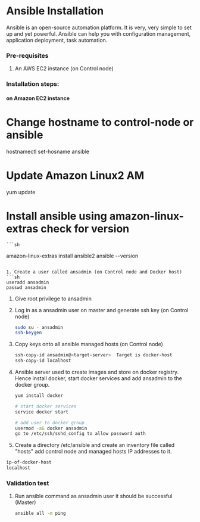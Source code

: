 # Ansible Installation

Ansible is an open-source automation platform. It is very, very simple to set up and yet powerful. Ansible can help you with configuration management, application deployment, task automation.

### Pre-requisites

1. An AWS EC2 instance (on Control node)

### Installation steps:
#### on Amazon EC2 instance

# Change hostname to control-node or ansible
hostnamectl set-hosname ansible

# Update Amazon Linux2 AM
   yum update

# Install ansible using amazon-linux-extras check for version
    ```sh
   amazon-linux-extras install ansible2
   ansible --version
   ```
   
1. Create a user called ansadmin (on Control node and Docker host)  
   ```sh
   useradd ansadmin
   passwd ansadmin
   ```
1. Give root privilege to ansadmin 
   
1. Log in as a ansadmin user on master and generate ssh key (on Control node)
   ```sh 
   sudo su - ansadmin
   ssh-keygen
   ```
1. Copy keys onto all ansible managed hosts (on Control node)
   ```sh 
   ssh-copy-id ansadmin@<target-server>  Target is docker-host
   ssh-copy-id localhost
   ```

1. Ansible server used to create images and store on docker registry. Hence install docker, start docker services and add ansadmin to the docker group. 
   ```sh
   yum install docker
   
   # start docker services 
   service docker start
   
   # add user to docker group 
   usermod -aG docker ansadmin
   go to /etc/ssh/sshd_config to allow password auth
   ```
1. Create a directory /etc/ansible and create an inventory file called "hosts" add control node and managed hosts IP addresses to it. 
 
 ```sh
 ip-of-docker-host
 localhost
 ```
### Validation test

   
1. Run ansible command as ansadmin user it should be successful (Master)
   ```sh 
   ansible all -m ping
   ```
